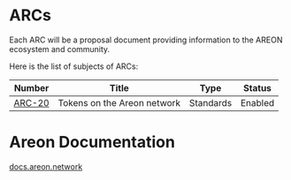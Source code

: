 # ARCs

Each ARC will be a proposal document providing information to the AREON ecosystem and community.

Here is the list of subjects of ARCs:

| Number               | Title                                                      | Type      | Status  |
| -------------------- | ---------------------------------------------------------- | --------- | ------- |
| [ARC-20](./ARCs/ARC-20/README.md)   | Tokens on the Areon network                                 | Standards | Enabled |

# Areon Documentation
[docs.areon.network](https://docs.areon.network)



